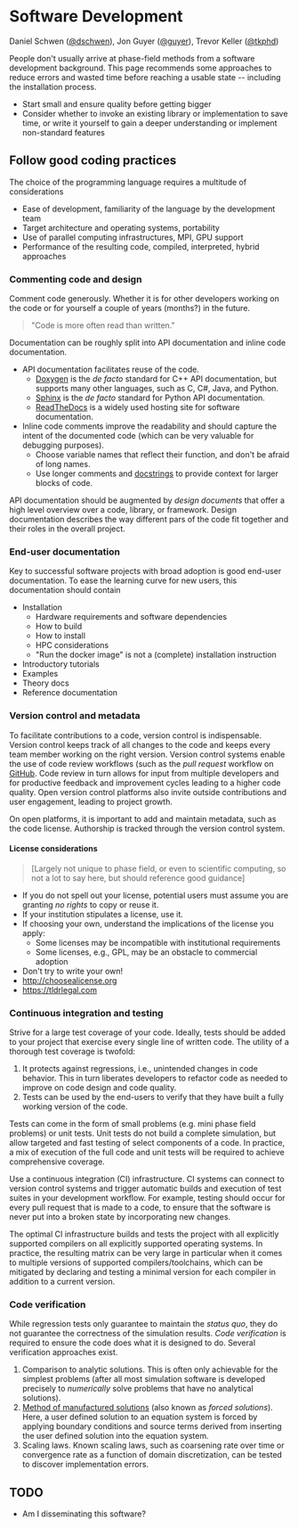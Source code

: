 # Software Development

Daniel Schwen ([@dschwen](https://github.com/dschwen)), Jon Guyer ([@guyer](https://github.com/guyer)), Trevor Keller ([@tkphd](https://github.com/tkphd))

People don't usually arrive at phase-field methods from a software development
background.  This page recommends some approaches to reduce errors and wasted
time before reaching a usable state -- including the installation process.

* Start small and ensure quality before getting bigger
* Consider whether to invoke an existing library or implementation to save
  time, or write it yourself to gain a deeper understanding or implement
  non-standard features

## Follow good coding practices

The choice of the programming language requires a multitude of considerations

* Ease of development, familiarity of the language by the development team
* Target architecture and operating systems, portability
* Use of parallel computing infrastructures, MPI, GPU support
* Performance of the resulting code, compiled, interpreted, hybrid approaches

### Commenting code and design

Comment code generously. Whether it is for other developers working on the code
or for yourself a couple of years (months?) in the future.

> "Code is more often read than written."

Documentation can be roughly split into API documentation and inline code documentation.

* API documentation facilitates reuse of the code.
  - [Doxygen](https://doxygen.nl/) is the _de facto_ standard for C++ API
    documentation, but supports many other languages, such as C, C#, Java,
    and Python.
  - [Sphinx](https://www.sphinx-doc.org/) is the _de facto_ standard for Python
    API documentation.
  - [ReadTheDocs](https://readthedocs.org/) is a widely used hosting site for
    software documentation.
* Inline code comments improve the readability and should capture the intent of
  the documented code (which can be very valuable for debugging purposes).
  - Choose variable names that reflect their function, and don't be afraid of
    long names.
  - Use longer comments and [docstrings](https://peps.python.org/pep-0257/) to
    provide context for larger blocks of code.

API documentation should be augmented by _design documents_ that offer a high
level overview over a code, library, or framework. Design documentation
describes the way different pars of the code fit together and their roles in
the overall project.

### End-user documentation

Key to successful software projects with broad adoption is good end-user
documentation. To ease the learning curve for new users, this documentation
should contain

* Installation
  - Hardware requirements and software dependencies
  - How to build
  - How to install
  - HPC considerations
  - "Run the docker image" is not a (complete) installation instruction
* Introductory tutorials
* Examples
* Theory docs
* Reference documentation

### Version control and metadata

To facilitate contributions to a code, version control is
indispensable. Version control keeps track of all changes to the code and keeps
every team member working on the right version. Version control systems enable
the use of code review workflows (such as the _pull request_ workflow on
[GitHub](https://github.com). Code review in turn allows for input from
multiple developers and for productive feedback and improvement cycles leading
to a higher code quality. Open version control platforms also invite outside
contributions and user engagement, leading to project growth.

On open platforms, it is important to add and maintain metadata, such as the
code license. Authorship is tracked through the version control system.

#### License considerations

> [Largely not unique to phase field, or even to scientific computing, so not a lot to say here, but should reference good guidance]

* If you do not spell out your license, potential users must assume you are
  granting _no rights_ to copy or reuse it.
* If your institution stipulates a license, use it.
* If choosing your own, understand the implications of the license you apply:
  - Some licenses may be incompatible with institutional requirements
  - Some licenses, e.g., GPL, may be an obstacle to commercial adoption
* Don't try to write your own!
* http://choosealicense.org
* https://tldrlegal.com

### Continuous integration and testing

Strive for a large test coverage of your code. Ideally, tests should be added
to your project that exercise every single line of written code. The utility of
a thorough test coverage is twofold:

1. It protects against regressions, i.e., unintended changes in code
   behavior. This in turn liberates developers to refactor code as needed to
   improve on code design and code quality.
2. Tests can be used by the end-users to verify that they have built a fully
   working version of the code.

Tests can come in the form of small problems (e.g. mini phase field problems)
or unit tests. Unit tests do not build a complete simulation, but allow
targeted and fast testing of select components of a code. In practice, a mix of
execution of the full code and unit tests will be required to achieve
comprehensive coverage.

Use a continuous integration (CI) infrastructure. CI systems can connect to
version control systems and trigger automatic builds and execution of test
suites in your development workflow. For example, testing should occur for
every pull request that is made to a code, to ensure that the software is never
put into a broken state by incorporating new changes.

The optimal CI infrastructure builds and tests the project with all explicitly
supported compilers on all explicitly supported operating systems. In practice,
the resulting matrix can be very large in particular when it comes to multiple
versions of supported compilers/toolchains, which can be mitigated by declaring
and testing a minimal version for each compiler in addition to a current
version.

### Code verification

While regression tests only guarantee to maintain the _status quo_, they do not
guarantee the correctness of the simulation results. _Code verification_ is
required to ensure the code does what it is designed to do. Several
verification approaches exist.

1. Comparison to analytic solutions. This is often only achievable for the
   simplest problems (after all most simulation software is developed precisely
   to _numerically_ solve problems that have no analytical solutions).
2. [Method of manufactured
   solutions](https://www.osti.gov/servlets/purl/759450-wLI4Ux/native/) (also
   known as _forced solutions_). Here, a user defined solution to an equation
   system is forced by applying boundary conditions and source terms derived
   from inserting the user defined solution into the equation system.
3. Scaling laws. Known scaling laws, such as coarsening rate over time or
   convergence rate as a function of domain discretization, can be tested to
   discover implementation errors.

## TODO

- Am I disseminating this software?
